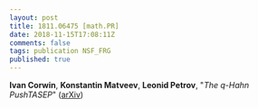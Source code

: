 ```yaml
---
layout: post
title: 1811.06475 [math.PR]
date: 2018-11-15T17:08:11Z
comments: false
tags: publication NSF_FRG
published: true
---
```


<b>Ivan Corwin</b>, <b>Konstantin Matveev</b>, <b>Leonid Petrov</b>, "<i>The q-Hahn PushTASEP</i>" ([arXiv](http://arxiv.org/abs/1811.06475v1))
